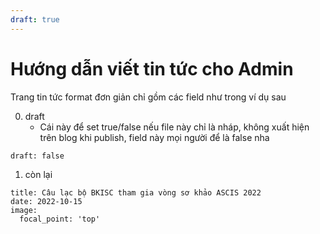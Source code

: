 ```yaml
---
draft: true
---
```

# Hướng dẫn viết tin tức cho Admin

Trang tin tức format đơn giản chỉ gồm các field như trong ví dụ sau

0. draft
    - Cái này để set true/false nếu file này chỉ là nháp, không xuất hiện trên blog khi publish, field này mọi người để là false nha
```
draft: false
```

1. còn lại

```
title: Câu lạc bộ BKISC tham gia vòng sơ khảo ASCIS 2022
date: 2022-10-15
image:
  focal_point: 'top'
```